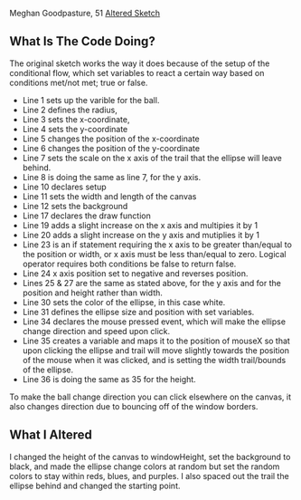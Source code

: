 Meghan Goodpasture, 51
[Altered Sketch](https://meghangp.github.io/120-work/hw-7/)
## What Is The Code Doing?

The original sketch works the way it does because of the setup of the conditional flow, which set variables to react a certain way based on conditions met/not met; true or false.
* Line 1 sets up the varible for the ball.
* Line 2 defines the radius,
* Line 3 sets the x-coordinate,
* Line 4 sets the y-coordinate
* Line 5 changes the position of the x-coordinate
* Line 6 changes the position of the y-coordinate
* Line 7 sets the scale on the x axis of the trail that the ellipse will leave behind.
* Line 8 is doing the same as line 7, for the y axis.
* Line 10 declares setup
* Line 11 sets the width and length of the canvas
* Line 12 sets the background
* Line 17 declares the draw function
* Line 19 adds a slight increase on the x axis and multipies it by 1
* Line 20 adds a slight increase on the y axis and mutiplies it by 1
* Line 23 is an if statement requiring the x axis  to be greater than/equal to the position or width, or x axis must be less than/equal to zero. Logical operator requires both conditions be false to return false.
* Line 24 x axis position set to negative and reverses position.
* Lines 25 & 27 are the same as stated above, for the y axis and for the position and height rather than width.
* Line 30 sets the color of the ellipse, in this case white.
* Line 31 defines the ellipse size and position with set variables.
* Line 34 declares the mouse pressed event, which will make the ellipse change direction and speed upon click.
* Line 35 creates a variable and maps it to the position of mouseX so that upon clicking the ellipse and trail will move slightly towards the position of the mouse when it was clicked, and is setting the width trail/bounds of the ellipse.
* Line 36 is doing the same as 35 for the height.

To make the ball change direction you can click elsewhere on the canvas, it also changes direction due to bouncing off of the window borders.

## What I Altered

I changed the height of the canvas to windowHeight, set the background to black, and made the ellipse change colors at random but set the random colors to stay within reds, blues, and purples. I also spaced out the trail the ellipse behind and changed the starting point.
